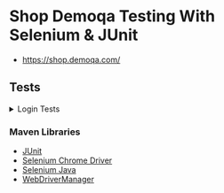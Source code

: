 # Shop Demoqa Testing With Selenium & JUnit

- https://shop.demoqa.com/

## Tests

<details>
  <summary>Login Tests</summary>

```
- Should Be Able To Login With Valid Username and Valid Password
- Should Not Be Able To Login With Valid Username and Invalid Password
- Should Not Be Able To Login With Invalid Username and Valid Password
- Should Not Be Able To Login With Invalid Username and Invalid Password
```
</details>



### Maven Libraries
- [JUnit](https://mvnrepository.com/artifact/org.junit.jupiter/junit-jupiter-api)
- [Selenium Chrome Driver](https://mvnrepository.com/artifact/org.seleniumhq.selenium/selenium-chrome-driver)
- [Selenium Java](https://mvnrepository.com/artifact/org.seleniumhq.selenium/selenium-java)
- [WebDriverManager](https://bonigarcia.dev/webdrivermanager/)


